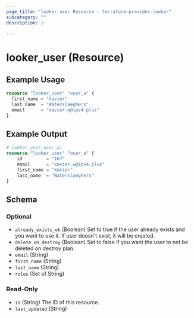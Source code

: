 ```yaml
---
page_title: "looker_user Resource - terraform-provider-looker"
subcategory: ""
description: |-
  
---
```

# looker_user (Resource)

## Example Usage
```terraform
resource "looker_user" "user_a" {
  first_name = "Xavier"
  last_name  = "Waterslaeghers"
  email      = "xavier.w@ipv4.plus"
}
```

## Example Output
```terraform
# looker_user.user_a:
resource "looker_user" "user_a" {
    id         = "167"
    email      = "xavier.w@ipv4.plus"
    first_name = "Xavier"
    last_name  = "Waterslaeghers"
}
```

<!-- schema generated by tfplugindocs -->
## Schema

### Optional

- `already_exists_ok` (Boolean) Set to true if the user already exists and you want to use it. If user doesn't exist, it will be created.
- `delete_on_destroy` (Boolean) Set to false if you want the user to not be deleted on destroy plan.
- `email` (String)
- `first_name` (String)
- `last_name` (String)
- `roles` (Set of String)

### Read-Only

- `id` (String) The ID of this resource.
- `last_updated` (String)
